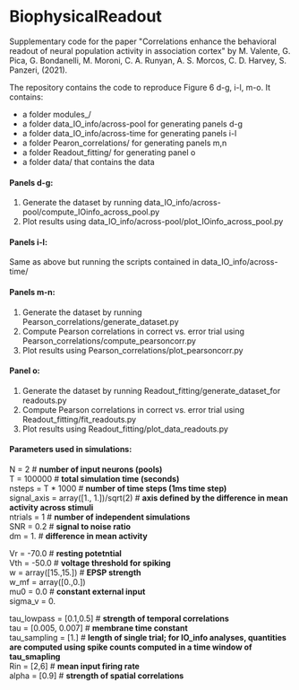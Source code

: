 # BiophysicalReadout
Supplementary code for the paper "Correlations enhance the behavioral readout of neural population activity in association cortex" by M. Valente, G. Pica, G. Bondanelli, M. Moroni, C. A. Runyan, A. S. Morcos, C. D. Harvey, S. Panzeri, (2021).


The repository contains the code to reproduce Figure 6 d-g, i-l, m-o. It contains:

- a folder modules_/
- a folder data_IO_info/across-pool for generating panels d-g
- a folder data_IO_info/across-time for generating panels i-l
- a folder Pearon_correlations/ for generating panels m,n
- a folder Readout_fitting/ for generating panel o
- a folder data/ that contains the data 

#### Panels d-g:
1. Generate the dataset by running data_IO_info/across-pool/compute_IOinfo_across_pool.py
2. Plot results using data_IO_info/across-pool/plot_IOinfo_across_pool.py

#### Panels i-l:
Same as above but running the scripts contained in data_IO_info/across-time/

#### Panels m-n:
1. Generate the dataset by running Pearson_correlations/generate_dataset.py
2. Compute Pearson correlations in correct vs. error trial using Pearson_correlations/compute_pearsoncorr.py
3. Plot results using Pearson_correlations/plot_pearsoncorr.py

#### Panel o:

1. Generate the dataset by running Readout_fitting/generate_dataset_for readouts.py
2. Compute Pearson correlations in correct vs. error trial using Readout_fitting/fit_readouts.py
3. Plot results using Readout_fitting/plot_data_readouts.py

#### Parameters used in simulations:

N       = 2 # **number of input neurons (pools)**\
T       = 100000 # **total simulation time (seconds)**\
nsteps  = T * 1000 # **number of time steps (1ms time step)**\
signal_axis = array([1., 1.])/sqrt(2) # **axis defined by the difference in mean activity across stimuli**\
ntrials = 1 # **number of independent simulations**\
SNR = 0.2 # **signal to noise ratio** \
dm = 1. # **difference in mean activity**

Vr = -70.0 # **resting potetntial**\
Vth = -50.0 # **voltage threshold for spiking**\
w = array([15.,15.]) # **EPSP strength**\
w_mf = array([0.,0.]) \
mu0 = 0.0 # **constant external input**\
sigma_v = 0.

tau_lowpass = [0.1,0.5] # **strength of temporal correlations**\
tau = [0.005, 0.007] # **membrane time constant**\
tau_sampling = [1.] # **length of single trial; for IO_info analyses, quantities are computed using spike counts computed in a time window of tau_smapling**\
Rin = [2,6] # **mean input firing rate** \
alpha = [0.9] # **strength of spatial correlations**


